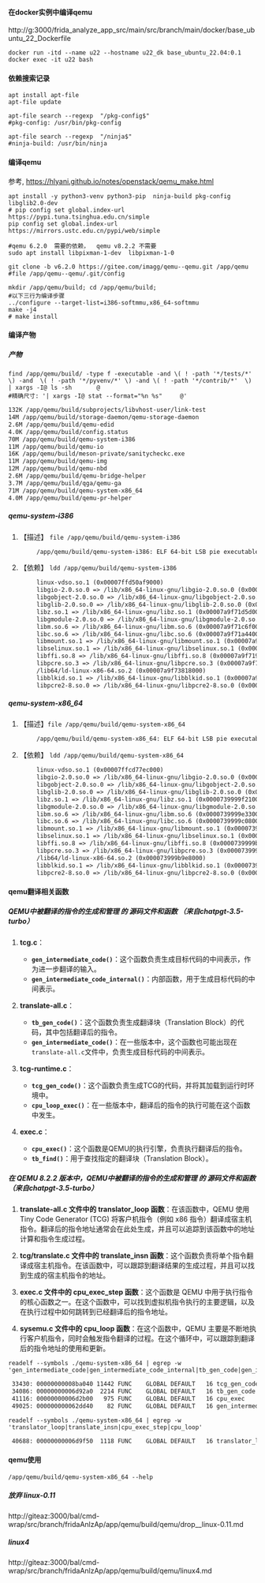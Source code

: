 
#### 在docker实例中编译qemu
http://g:3000/frida_analyze_app_src/main/src/branch/main/docker/base_ubuntu_22_Dockerfile

```shell
docker run -itd --name u22 --hostname u22_dk base_ubuntu_22.04:0.1
docker exec -it u22 bash
```
#### 依赖搜索记录
```shell
apt install apt-file
apt-file update
```
```shell
apt-file search --regexp  "/pkg-config$"
#pkg-config: /usr/bin/pkg-config

apt-file search --regexp  "/ninja$"
#ninja-build: /usr/bin/ninja               

```
#### 编译qemu
参考, https://hlyani.github.io/notes/openstack/qemu_make.html

```shell
apt install -y python3-venv python3-pip  ninja-build pkg-config libglib2.0-dev
# pip config set global.index-url https://pypi.tuna.tsinghua.edu.cn/simple
pip config set global.index-url https://mirrors.ustc.edu.cn/pypi/web/simple

#qemu 6.2.0  需要的依赖，  qemu v8.2.2 不需要
sudo apt install libpixman-1-dev  libpixman-1-0  

git clone -b v6.2.0 https://gitee.com/imagg/qemu--qemu.git /app/qemu
#file /app/qemu--qemu/.git/config

mkdir /app/qemu/build; cd /app/qemu/build;
#以下三行为编译步骤
../configure --target-list=i386-softmmu,x86_64-softmmu
make -j4
# make install

```

#### 编译产物

##### 产物
```shell
find /app/qemu/build/ -type f -executable -and \( ! -path '*/tests/*' \) -and  \( ! -path '*/pyvenv/*' \) -and \( ! -path '*/contrib/*'  \) | xargs -I@ ls -sh       @
#精确尺寸: '| xargs -I@ stat --format="%n %s"     @'
```

```txt
132K /app/qemu/build/subprojects/libvhost-user/link-test
14M /app/qemu/build/storage-daemon/qemu-storage-daemon
2.6M /app/qemu/build/qemu-edid
4.0K /app/qemu/build/config.status
70M /app/qemu/build/qemu-system-i386
11M /app/qemu/build/qemu-io
16K /app/qemu/build/meson-private/sanitycheckc.exe
11M /app/qemu/build/qemu-img
12M /app/qemu/build/qemu-nbd
2.6M /app/qemu/build/qemu-bridge-helper
3.7M /app/qemu/build/qga/qemu-ga
71M /app/qemu/build/qemu-system-x86_64
4.0M /app/qemu/build/qemu-pr-helper


```

##### qemu-system-i386 
1. 【描述】 ```file /app/qemu/build/qemu-system-i386  ```

```txt
        /app/qemu/build/qemu-system-i386: ELF 64-bit LSB pie executable, x86-64, version 1 (SYSV), dynamically linked, interpreter /lib64/ld-linux-x86-64.so.2, BuildID[sha1]=8e16b9741d22e249c55d6868fe63d301c535d7a1, for GNU/Linux 3.2.0, with debug_info, not stripped
```

2. 【依赖】 ```ldd /app/qemu/build/qemu-system-i386```
```txt
        linux-vdso.so.1 (0x00007ffd50af9000)
        libgio-2.0.so.0 => /lib/x86_64-linux-gnu/libgio-2.0.so.0 (0x00007a9f71f13000)
        libgobject-2.0.so.0 => /lib/x86_64-linux-gnu/libgobject-2.0.so.0 (0x00007a9f71eb3000)
        libglib-2.0.so.0 => /lib/x86_64-linux-gnu/libglib-2.0.so.0 (0x00007a9f71d79000)
        libz.so.1 => /lib/x86_64-linux-gnu/libz.so.1 (0x00007a9f71d5d000)
        libgmodule-2.0.so.0 => /lib/x86_64-linux-gnu/libgmodule-2.0.so.0 (0x00007a9f71d56000)
        libm.so.6 => /lib/x86_64-linux-gnu/libm.so.6 (0x00007a9f71c6f000)
        libc.so.6 => /lib/x86_64-linux-gnu/libc.so.6 (0x00007a9f71a44000)
        libmount.so.1 => /lib/x86_64-linux-gnu/libmount.so.1 (0x00007a9f71a00000)
        libselinux.so.1 => /lib/x86_64-linux-gnu/libselinux.so.1 (0x00007a9f719d4000)
        libffi.so.8 => /lib/x86_64-linux-gnu/libffi.so.8 (0x00007a9f719c7000)
        libpcre.so.3 => /lib/x86_64-linux-gnu/libpcre.so.3 (0x00007a9f71951000)
        /lib64/ld-linux-x86-64.so.2 (0x00007a9f73818000)
        libblkid.so.1 => /lib/x86_64-linux-gnu/libblkid.so.1 (0x00007a9f71918000)
        libpcre2-8.so.0 => /lib/x86_64-linux-gnu/libpcre2-8.so.0 (0x00007a9f71881000)
```

##### qemu-system-x86_64 
1. 【描述】```file /app/qemu/build/qemu-system-x86_64```

```txt
        /app/qemu/build/qemu-system-x86_64: ELF 64-bit LSB pie executable, x86-64, version 1 (SYSV), dynamically linked, interpreter /lib64/ld-linux-x86-64.so.2, BuildID[sha1]=2aa26203fa5bdb52a2d0dfc020235ff9775ea910, for GNU/Linux 3.2.0, with debug_info, not stripped
```


2. 【依赖】 ```ldd /app/qemu/build/qemu-system-x86_64```
```txt
        linux-vdso.so.1 (0x00007ffcd77ec000)
        libgio-2.0.so.0 => /lib/x86_64-linux-gnu/libgio-2.0.so.0 (0x000073999a0d7000)
        libgobject-2.0.so.0 => /lib/x86_64-linux-gnu/libgobject-2.0.so.0 (0x000073999a077000)
        libglib-2.0.so.0 => /lib/x86_64-linux-gnu/libglib-2.0.so.0 (0x0000739999f3d000)
        libz.so.1 => /lib/x86_64-linux-gnu/libz.so.1 (0x0000739999f21000)
        libgmodule-2.0.so.0 => /lib/x86_64-linux-gnu/libgmodule-2.0.so.0 (0x0000739999f1a000)
        libm.so.6 => /lib/x86_64-linux-gnu/libm.so.6 (0x0000739999e33000)
        libc.so.6 => /lib/x86_64-linux-gnu/libc.so.6 (0x0000739999c08000)
        libmount.so.1 => /lib/x86_64-linux-gnu/libmount.so.1 (0x0000739999bc4000)
        libselinux.so.1 => /lib/x86_64-linux-gnu/libselinux.so.1 (0x0000739999b98000)
        libffi.so.8 => /lib/x86_64-linux-gnu/libffi.so.8 (0x0000739999b8b000)
        libpcre.so.3 => /lib/x86_64-linux-gnu/libpcre.so.3 (0x0000739999b15000)
        /lib64/ld-linux-x86-64.so.2 (0x000073999b9e8000)
        libblkid.so.1 => /lib/x86_64-linux-gnu/libblkid.so.1 (0x0000739999adc000)
        libpcre2-8.so.0 => /lib/x86_64-linux-gnu/libpcre2-8.so.0 (0x0000739999a45000)
```

#### qemu翻译相关函数

#####  QEMU中被翻译的指令的生成和管理  的 源码文件和函数 （来自chatpgt-3.5-turbo）

1. **tcg.c**：
   - **`gen_intermediate_code()`**：这个函数负责生成目标代码的中间表示，作为进一步翻译的输入。
   - **`gen_intermediate_code_internal()`**：内部函数，用于生成目标代码的中间表示。

2. **translate-all.c**：
   - **`tb_gen_code()`**：这个函数负责生成翻译块（Translation Block）的代码，其中包括翻译后的指令。
   - **`gen_intermediate_code()`**：在一些版本中，这个函数也可能出现在`translate-all.c`文件中，负责生成目标代码的中间表示。

3. **tcg-runtime.c**：
   - **`tcg_gen_code()`**：这个函数负责生成TCG的代码，并将其加载到运行时环境中。
   - **`cpu_loop_exec()`**：在一些版本中，翻译后的指令的执行可能在这个函数中发生。

4. **exec.c**：
   - **`cpu_exec()`**：这个函数是QEMU的执行引擎，负责执行翻译后的指令。
   - **`tb_find()`**：用于查找指定的翻译块（Translation Block）。



#####  在 QEMU 8.2.2 版本中，QEMU中被翻译的指令的生成和管理  的 源码文件和函数 （来自chatpgt-3.5-turbo）

1. **translate-all.c 文件中的 translator_loop 函数**：在该函数中，QEMU 使用 Tiny Code Generator (TCG) 将客户机指令（例如 x86 指令）翻译成宿主机指令。翻译后的指令地址通常会在此处生成，并且可以追踪到该函数中的地址计算和指令生成过程。

2. **tcg/translate.c 文件中的 translate_insn 函数**：这个函数负责将单个指令翻译成宿主机指令。在该函数中，可以跟踪到翻译结果的生成过程，并且可以找到生成的宿主机指令的地址。

3. **exec.c 文件中的 cpu_exec_step 函数**：这个函数是 QEMU 中用于执行指令的核心函数之一。在这个函数中，可以找到虚拟机指令执行的主要逻辑，以及在执行过程中如何跳转到已经翻译后的指令地址。

4. **sysemu.c 文件中的 cpu_loop 函数**：在这个函数中，QEMU 主要是不断地执行客户机指令，同时会触发指令翻译的过程。在这个循环中，可以跟踪到翻译后的指令地址的使用和更新。


```shell
readelf --symbols ./qemu-system-x86_64 | egrep -w 'gen_intermediate_code|gen_intermediate_code_internal|tb_gen_code|gen_intermediate_code|tcg_gen_code|cpu_loop_exec|cpu_exec|tb_find'
```
```txt
 33430: 00000000008ba040 11442 FUNC    GLOBAL DEFAULT   16 tcg_gen_code
 34086: 00000000006d92a0  2214 FUNC    GLOBAL DEFAULT   16 tb_gen_code
 41116: 00000000006d2b00   975 FUNC    GLOBAL DEFAULT   16 cpu_exec
 49025: 000000000062dd40    82 FUNC    GLOBAL DEFAULT   16 gen_intermediate_code
```


```shell
readelf --symbols ./qemu-system-x86_64 | egrep -w 'translator_loop|translate_insn|cpu_exec_step|cpu_loop'
```

```txt
 40688: 00000000006d9f50  1118 FUNC    GLOBAL DEFAULT   16 translator_loop
```

#### qemu使用
```shell
/app/qemu/build/qemu-system-x86_64 --help
```


##### 放弃 linux-0.11


http://giteaz:3000/bal/cmd-wrap/src/branch/fridaAnlzAp/app/qemu/build/qemu/drop__linux-0.11.md

##### linux4

http://giteaz:3000/bal/cmd-wrap/src/branch/fridaAnlzAp/app/qemu/build/qemu/linux4.md